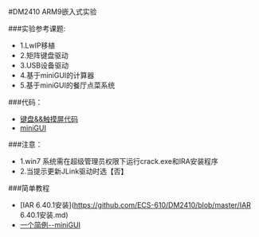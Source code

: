 #DM2410 ARM9嵌入式实验

###实验参考课题:    
- 1.LwIP移植
- 2.矩阵键盘驱动
- 3.USB设备驱动
- 4.基于miniGUI的计算器
- 5.基于miniGUI的餐厅点菜系统

###代码：   
- [键盘&&触摸屏代码](http://pan.baidu.com/s/10LL8M)   
- [miniGUI](http://pan.baidu.com/s/1o6MIjAa)

###注意： 
- 1.win7 系统需在超级管理员权限下运行crack.exe和IRA安装程序 
- 2.当提示更新JLink驱动时选【否】 

###简单教程

- [IAR 6.40.1安装](https://github.com/ECS-610/DM2410/blob/master/IAR 6.40.1安装.md)   
- [一个简例--miniGUI](https://github.com/ECS-610/DM2410/blob/master/一个简例--miniGUI.md) 

 





